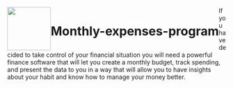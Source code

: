 <span><img style="display:inline-block; float:left;" src="https://ums.asu.edu.eg/images/logo.png" width="100" /></span>
<h1 style="display:inline-block; float:left;" > Monthly-expenses-program</h1>
If you have decided to take control of your financial situation you will need a powerful finance software that will let you create a monthly budget, track spending, and present the data to you in a way that will allow you to have insights about your habit and know how to manage your money better.


